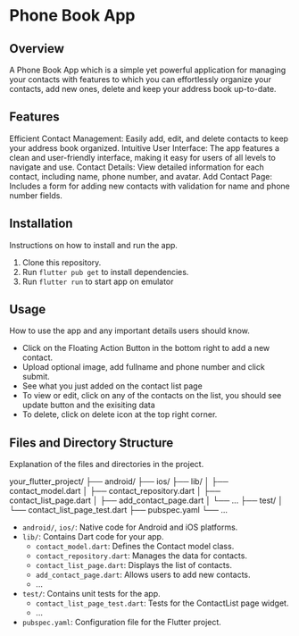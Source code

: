# Phone Book App

## Overview
A Phone  Book App which is a simple yet powerful application for managing your contacts  with features to which you can effortlessly organize your contacts, add new ones, delete and keep your address book up-to-date.

## Features

Efficient Contact Management: Easily add, edit, and delete contacts to keep your address book organized.
Intuitive User Interface: The app features a clean and user-friendly interface, making it easy for users of all levels to navigate and use.
Contact Details: View detailed information for each contact, including name, phone number, and avatar.
Add Contact Page: Includes a form for adding new contacts with validation for name and phone number fields.

## Installation

Instructions on how to install and run the app.

1. Clone this repository.
2. Run `flutter pub get` to install dependencies.
3. Run `flutter run` to start app on emulator

## Usage

How to use the app and any important details users should know.

- Click on the Floating Action Button in the bottom right to add a new contact.
- Upload optional image, add fullname and phone number and click submit.
- See  what you just added on the contact list page
- To view or edit, click on any of the contacts on the list, you  should see update button and the exisiting data
- To delete, click on delete icon at the top right corner.

## Files and Directory Structure

Explanation of the files and directories in the project.

your_flutter_project/
├── android/
├── ios/
├── lib/
│ ├── contact_model.dart
│ ├── contact_repository.dart
│ ├── contact_list_page.dart
│ ├── add_contact_page.dart
│ └── ...
├── test/
│ └── contact_list_page_test.dart
├── pubspec.yaml
└── ...



- `android/`, `ios/`: Native code for Android and iOS platforms.
- `lib/`: Contains Dart code for your app.
  - `contact_model.dart`: Defines the Contact model class.
  - `contact_repository.dart`: Manages the data for contacts.
  - `contact_list_page.dart`: Displays the list of contacts.
  - `add_contact_page.dart`: Allows users to add new contacts.
  - ...
- `test/`: Contains unit tests for the app.
  - `contact_list_page_test.dart`: Tests for the ContactList page widget.
  - ...
- `pubspec.yaml`: Configuration file for the Flutter project.

